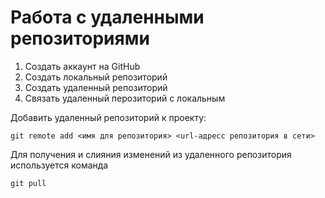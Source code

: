 # __Работа с удаленными репозиториями__
1. Создать аккаунт на GitHub 
2. Создать локальный репозиторий
3. Создать удаленный репозиторий
4. Связать удаленный перозиторий с локальным

Добавить удаленный репозиторий к проекту:
```
git remote add <имя для репозитория> <url-адресс репозитория в сети>
```

Для получения и слияния изменений из удаленного репозитория используется команда 
```
git pull
```